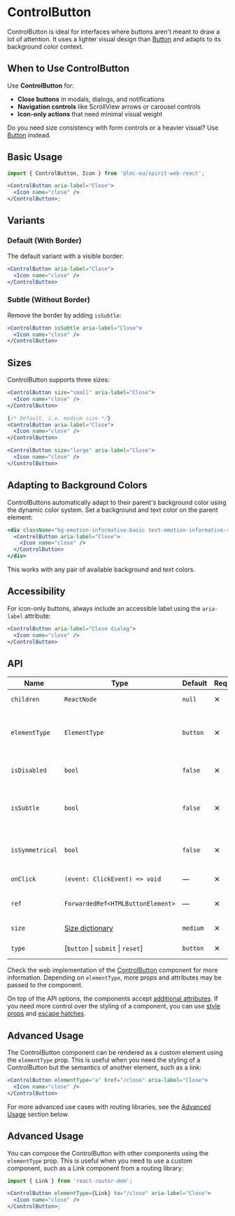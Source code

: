 # ControlButton

ControlButton is ideal for interfaces where buttons aren't meant to draw a lot of attention.
It uses a lighter visual design than [Button][button] and adapts to its background color context.

## When to Use ControlButton

Use **ControlButton** for:

- **Close buttons** in modals, dialogs, and notifications
- **Navigation controls** like ScrollView arrows or carousel controls
- **Icon-only actions** that need minimal visual weight

Do you need size consistency with form controls or a heavier visual? Use [Button][button] instead.

## Basic Usage

```jsx
import { ControlButton, Icon } from '@lmc-eu/spirit-web-react';

<ControlButton aria-label="Close">
  <Icon name="close" />
</ControlButton>;
```

## Variants

### Default (With Border)

The default variant with a visible border:

```jsx
<ControlButton aria-label="Close">
  <Icon name="close" />
</ControlButton>
```

### Subtle (Without Border)

Remove the border by adding `isSubtle`:

```jsx
<ControlButton isSubtle aria-label="Close">
  <Icon name="close" />
</ControlButton>
```

## Sizes

ControlButton supports three sizes:

```jsx
<ControlButton size="small" aria-label="Close">
  <Icon name="close" />
</ControlButton>

{/* Default, i.e. medium size */}
<ControlButton aria-label="Close">
  <Icon name="close" />
</ControlButton>

<ControlButton size="large" aria-label="Close">
  <Icon name="close" />
</ControlButton>
```

## Adapting to Background Colors

ControlButtons automatically adapt to their parent's background color using the dynamic color system.
Set a background and text color on the parent element:

```jsx
<div className="bg-emotion-informative-basic text-emotion-informative-subtle">
  <ControlButton aria-label="Close">
    <Icon name="close" />
  </ControlButton>
</div>
```

This works with any pair of available background and text colors.

## Accessibility

For icon-only buttons, always include an accessible label using the `aria-label` attribute:

```jsx
<ControlButton aria-label="Close dialog">
  <Icon name="close" />
</ControlButton>
```

## API

| Name            | Type                               | Default  | Required | Description                                         |
| --------------- | ---------------------------------- | -------- | -------- | --------------------------------------------------- |
| `children`      | `ReactNode`                        | `null`   | ✕        | Content of the button                               |
| `elementType`   | `ElementType`                      | `button` | ✕        | HTML element type or React component                |
| `isDisabled`    | `bool`                             | `false`  | ✕        | Whether the button is disabled                      |
| `isSubtle`      | `bool`                             | `false`  | ✕        | Whether the button is in subtle variant (no border) |
| `isSymmetrical` | `bool`                             | `false`  | ✕        | Whether the button should be symmetrical            |
| `onClick`       | `(event: ClickEvent) => void`      | —        | ✕        | Click handler                                       |
| `ref`           | `ForwardedRef<HTMLButtonElement>`  | —        | ✕        | Button element reference                            |
| `size`          | [Size dictionary][dictionary-size] | `medium` | ✕        | Size of the button                                  |
| `type`          | \[`button` \| `submit` \| `reset`] | `button` | ✕        | Type of the button                                  |

Check the web implementation of the [ControlButton][web-control-button] component for more information.
Depending on `elementType`, more props and attributes may be passed to the component.

On top of the API options, the components accept [additional attributes][readme-additional-attributes].
If you need more control over the styling of a component, you can use [style props][readme-style-props]
and [escape hatches][readme-escape-hatches].

## Advanced Usage

The ControlButton component can be rendered as a custom element using the `elementType` prop.
This is useful when you need the styling of a ControlButton but the semantics of another element, such as a link:

```jsx
<ControlButton elementType="a" href="/close" aria-label="Close">
  <Icon name="close" />
</ControlButton>
```

For more advanced use cases with routing libraries, see the [Advanced Usage](#advanced-usage) section below.

## Advanced Usage

You can compose the ControlButton with other components using the `elementType` prop.
This is useful when you need to use a custom component, such as a Link component from a routing library:

```jsx
import { Link } from 'react-router-dom';

<ControlButton elementType={Link} to="/close" aria-label="Close">
  <Icon name="close" />
</ControlButton>;
```

[button]: https://github.com/lmc-eu/spirit-design-system/blob/main/packages/web-react/src/components/Button/README.md
[dictionary-size]: https://github.com/lmc-eu/spirit-design-system/blob/main/docs/DICTIONARIES.md#size
[readme-additional-attributes]: https://github.com/lmc-eu/spirit-design-system/blob/main/packages/web-react/README.md#additional-attributes
[readme-escape-hatches]: https://github.com/lmc-eu/spirit-design-system/blob/main/packages/web-react/README.md#escape-hatches
[readme-style-props]: https://github.com/lmc-eu/spirit-design-system/blob/main/packages/web-react/README.md#style-props
[web-control-button]: https://github.com/lmc-eu/spirit-design-system/blob/main/packages/web/src/scss/components/ControlButton/README.md
